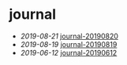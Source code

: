 # journal

- *2019-08-21* [journal-20190820](./journal-20190820)
- *2019-08-19* [journal-20190819](./journal-20190819)
- *2019-06-12* [journal-20190612](./journal-20190612)
